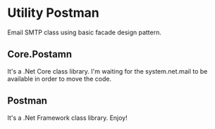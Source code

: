 # Utility Postman
Email SMTP class using basic facade design pattern.

## Core.Postamn
It's a .Net Core class library. I'm waiting for the system.net.mail to be available in order to move the code.

## Postman
It's a .Net Framework class library. Enjoy!
